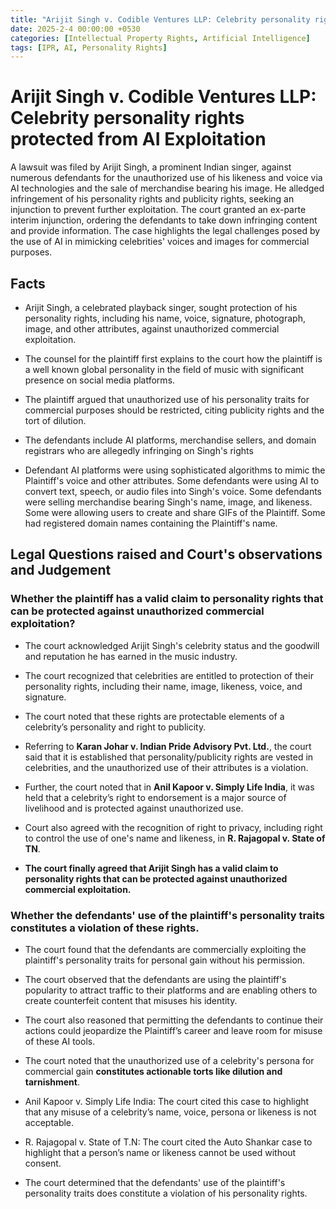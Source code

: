 ```yaml
---
title: "Arijit Singh v. Codible Ventures LLP: Celebrity personality rights protected from AI Exploitation"
date: 2025-2-4 00:00:00 +0530
categories: [Intellectual Property Rights, Artificial Intelligence]
tags: [IPR, AI, Personality Rights]
---
```

# Arijit Singh v. Codible Ventures LLP: Celebrity personality rights protected from AI Exploitation

A lawsuit was filed by Arijit Singh, a prominent Indian singer, against numerous defendants for the unauthorized use of his likeness and voice via AI technologies and the sale of merchandise bearing his image. He alledged infringement of his personality rights and publicity rights, seeking an injunction to prevent further exploitation. The court granted an ex-parte interim injunction, ordering the defendants to take down infringing content and provide information. The case highlights the legal challenges posed by the use of AI in mimicking celebrities' voices and images for commercial purposes.

## Facts

* Arijit Singh, a celebrated playback singer, sought protection of his personality rights, including his name, voice, signature, photograph, image, and other attributes, against unauthorized commercial exploitation.

* The counsel for the plaintiff first explains to the court how the plaintiff is a well known global personality in the field of music with significant presence on social media platforms.

* The plaintiff argued that unauthorized use of his personality traits for commercial purposes should be restricted, citing publicity rights and the tort of dilution.

* The defendants include AI platforms, merchandise sellers, and domain registrars who are allegedly infringing on Singh's rights

* Defendant AI platforms were using sophisticated algorithms to mimic the Plaintiff's voice and other attributes. Some defendants were using AI to convert text, speech, or audio files into Singh's voice. Some defendants were selling merchandise bearing Singh's name, image, and likeness. Some were allowing users to create and share GIFs of the Plaintiff. Some had registered domain names containing the Plaintiff's name.

## Legal Questions raised and Court's observations and Judgement

### Whether the plaintiff has a valid claim to personality rights that can be protected against unauthorized commercial exploitation?

* The court acknowledged Arijit Singh's celebrity status and the goodwill and reputation he has earned in the music industry.

* The court recognized that celebrities are entitled to protection of their personality rights, including their name, image, likeness, voice, and signature.

* The court noted that these rights are protectable elements of a celebrity’s personality and right to publicity.

* Referring to **Karan Johar v. Indian Pride Advisory Pvt. Ltd.**, the court said that it is established that personality/publicity rights are vested in celebrities, and the unauthorized use of their attributes is a violation.

* Further, the court noted that in **Anil Kapoor v. Simply Life India**, it was held that a celebrity’s right to endorsement is a major source of livelihood and is protected against unauthorized use.

* Court also agreed with the recognition of right to privacy, including right to control the use of one's name and likeness, in **R. Rajagopal v. State of TN**.

* **The court finally agreed that Arijit Singh has a valid claim to personality rights that can be protected against unauthorized commercial exploitation.**

### Whether the defendants' use of the plaintiff's personality traits constitutes a violation of these rights.

* The court found that the defendants are commercially exploiting the plaintiff's personality traits for personal gain without his permission.

* The court observed that the defendants are using the plaintiff's popularity to attract traffic to their platforms and are enabling others to create counterfeit content that misuses his identity.

* The court also reasoned that permitting the defendants to continue their actions could jeopardize the Plaintiff’s career and leave room for misuse of these AI tools.

* The court noted that the unauthorized use of a celebrity's persona for commercial gain **constitutes actionable torts like dilution and tarnishment**.

* Anil Kapoor v. Simply Life India: The court cited this case to highlight that any misuse of a celebrity’s name, voice, persona or likeness is not acceptable.

* R. Rajagopal v. State of T.N: The court cited the Auto Shankar case to highlight that a person’s name or likeness cannot be used without consent.

* The court determined that the defendants' use of the plaintiff's personality traits does constitute a violation of his personality rights.

##
